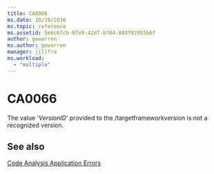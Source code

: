```yaml
---
title: CA0066
ms.date: 10/19/2016
ms.topic: reference
ms.assetid: 5e6c67cb-97e9-42d7-b764-803f92955b6f
author: gewarren
ms.author: gewarren
manager: jillfra
ms.workload:
  - "multiple"
---
```

# CA0066
The value '*VersionID*' provided to the /targetframeworkversion is not a recognized version.

## See also
[Code Analysis Application Errors](../code-quality/code-analysis-application-errors.md)
